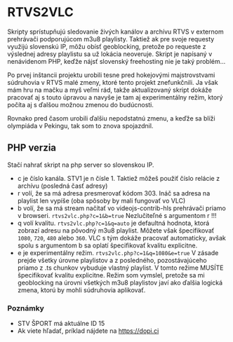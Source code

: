 # RTVS2VLC

Skripty sprístupňujú sledovanie živých kanálov a archívu RTVS v externom prehrávači podporujúcom m3u8 playlisty. Taktiež ak pre svoje requesty využijú slovenskú IP, môžu obísť geoblocking, pretože po requeste z výslednej adresy playlistu sa už lokácia neoveruje. Skript je napísaný v nenávidenom PHP, keďže nájsť slovenský freehosting nie je taký problém...

Po prvej inštancii projektu urobili tesne pred hokejovými majstrovstvami súdruhovia v RTVS malé zmeny, ktoré tento projekt znefunkčnili. Ja však mám hru na mačku a myš veľmi rád, takže aktualizovaný skript dokáže pracovať aj s touto úpravou a navyše je tam aj experimentálny režim, ktorý počíta aj s ďalšou možnou zmenou do budúcnosti.

Rovnako pred časom urobili ďalšiu nepodstatnú zmenu, a keďže sa blíži olympiáda v Pekingu, tak som to znova spojazdnil.

## PHP verzia
Stačí nahrať skript na php server so slovenskou IP.
  - c je číslo kanála. STV1 je n čísle 1. Taktiež môžeš použiť číslo relácie z archívu (posledná časť adresy)
  - r volí, že sa má adresa presmerovať kódom 303. Ináč sa adresa na playlist len vypíše (oba spôsoby by mali fungovať vo VLC)
  - b volí, že sa má stream načítať vo videojs-contrib-hls prehrávači priamo v browseri. ``` rtvs2vlc.php?c=1&b=true ``` Nezlučiteľné s argumentom r !!!
  - q volí kvalitu. ``` rtvs2vlc.php?c=1&q=auto ``` je defaultná hodnota, ktorá zobrazí adresu na pôvodný m3u8 playlist. Môžete však špecifikovať ```1080```, ```720```, ```480``` alebo ```360```. VLC s tým dokáže pracovať automaticky, avšak spolu s argumentom b sa oplatí špecifikovať kvalitu explicitne.
  - e je experimentálny režim. ``` rtvs2vlc.php?c=1&q=1080&e=true ``` V zásade prejde všetky úrovne playlistov a z posledného, pozostávajúceho priamo z .ts chunkov vybuduje vlastný playlist. V tomto režime MUSÍTE špecifikovať kvalitu explicitne. Režim som vymslel, pretože sa mi geoblocking na úrovni všetkých m3u8 playlistov javí ako ďalšia logická zmena, ktorú by mohli súdruhovia aplikovať.


### Poznámky

  - STV ŠPORT má aktuálne ID 15
  - Ak viete hľadať, príklad nájdete na https://dopi.ci
